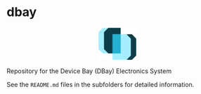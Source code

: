 # dbay

<p align="center">
    <img width="17%" src="https://raw.githubusercontent.com/bkorzh/dbay/main/software/frontend/public/db_2.png">
</p>

Repository for the Device Bay (DBay) Electronics System

See the `README.md` files in the subfolders for detailed information. 
